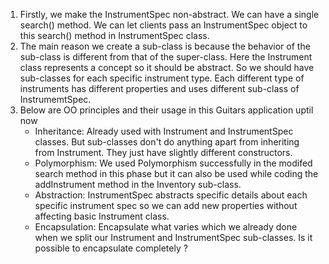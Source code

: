 1. Firstly, we make the InstrumentSpec non-abstract. We can have a single search() method. We can let clients pass an InstrumentSpec object to this search() method in InstrumentSpec class.
2. The main reason we create a sub-class is because the behavior of the sub-class is different from that of the super-class. Here the Instrument class represents a concept so it should be abstract. So we should have sub-classes for each specific instrument type. Each different type of instruments has different properties and uses different sub-class of InstrumemtSpec.
3. Below are OO principles and their usage in this Guitars application uptil now
    - Inheritance: Already used with Instrument and InstrumentSpec classes. But sub-classes don't do anything apart from inheriting from Instrument. They just have slightly different constructors. 
    - Polymorphism: We used Polymorphism successfully in the modifed search method in this phase but it can also be used while coding the addInstrument method in the Inventory sub-class.
    - Abstraction: InstrumentSpec abstracts specific details about each specific instrument spec so we can add new properties without affecting basic Instrument class. 
    - Encapsulation: Encapsulate what varies which we already done when we split our Instrument and InstrumentSpec sub-classes. Is it possible to encapsulate completely ?
